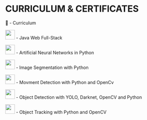 # CURRICULUM & CERTIFICATES

📄 - Curriculum

<img src="https://cdn.jsdelivr.net/gh/devicons/devicon/icons/java/java-original.svg" width="30" /> - Java Web Full-Stack

<img src="https://cdn.jsdelivr.net/gh/devicons/devicon/icons/python/python-original.svg" width="30" /> - Artificial Neural Networks in Python

<img src="https://cdn.jsdelivr.net/gh/devicons/devicon/icons/python/python-original.svg" width="30" /> - Image Segmentation with Python

<img src="https://cdn.jsdelivr.net/gh/devicons/devicon/icons/python/python-original.svg" width="30" /> - Movment Detection with Python and OpenCv

<img src="https://cdn.jsdelivr.net/gh/devicons/devicon/icons/python/python-original.svg" width="30" /> - Object Detection with YOLO, Darknet, OpenCV and Python

<img src="https://cdn.jsdelivr.net/gh/devicons/devicon/icons/python/python-original.svg" width="30" /> - Object Tracking with Python and OpenCV
